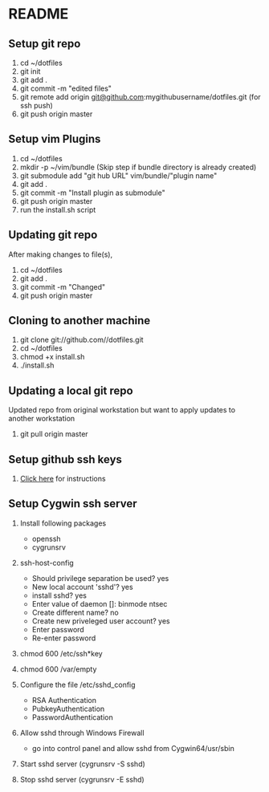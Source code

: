 # README 

## Setup git repo

1. cd ~/dotfiles
2. git init
3. git add . 
4. git commit -m "edited files"
5. git remote add origin git@github.com:mygithubusername/dotfiles.git (for ssh push)
6. git push origin master

## Setup vim Plugins 

1. cd ~/dotfiles 
2. mkdir -p ~/vim/bundle (Skip step if bundle directory is already created)
3. git submodule add "git hub URL" vim/bundle/"plugin name"
4. git add .
5. git commit -m "Install plugin as submodule"
6. git push origin master
7. run the install.sh script

## Updating git repo

After making changes to file(s), 

1. cd ~/dotfiles
2. git add . 
3. git commit -m "Changed"
4. git push origin master

## Cloning to another machine

1. git clone git://github.com/<username>/dotfiles.git
2. cd ~/dotfiles
3. chmod +x install.sh
4. ./install.sh

## Updating a local git repo

Updated repo from original workstation but want to apply updates to another workstation

1. git pull origin master

## Setup github ssh keys

1. [Click here](https://help.github.com/articles/generating-ssh-keys/) for instructions

## Setup Cygwin ssh server

1. Install following packages 
	- openssh
	- cygrunsrv

2. ssh-host-config
	- Should privilege separation be used? yes
	- New local account 'sshd'? yes
	- install sshd? yes
	- Enter value of daemon []: binmode ntsec
	- Create different name? no
	- Create new priveleged user account? yes
	- Enter password
	- Re-enter password

3. chmod 600 /etc/ssh*key
4. chmod 600 /var/empty
5. Configure the file /etc/sshd_config
	- RSA Authentication
	- PubkeyAuthentication
	- PasswordAuthentication
6. Allow sshd through Windows Firewall
	- go into control panel and allow sshd from Cygwin64/usr/sbin
7. Start sshd server (cygrunsrv -S sshd)
8. Stop sshd server (cygrunsrv -E sshd)

